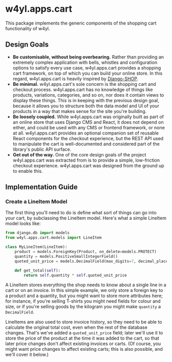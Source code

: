 # w4yl.apps.cart

This package implements the generic components of the shopping cart functionality of w4yl.

## Design Goals

- **Be customisable, without being overbearing.** Rather than providing an extremely complex application with bells, whistles and configuration options to satisfy every use case, w4yl.apps.cart provides a shopping cart framework, on top of which you can build your online store. In this regard, w4yl.apps.cart is heavily inspired by [Django-SHOP](https://django-shop.readthedocs.io/en/latest/architecture.html).
- **Be minimal.** w4yl.apps.cart's sole concern is the shopping cart and checkout process. w4yl.apps.cart has no knowledge of things like products, variations, categories, and so on, nor does it contain views to display these things. This is in keeping with the previous design goal, because it allows you to structure both the data model and UI of your products in a way that makes sense for the site you're building.
- **Be loosely coupled.** While w4yl.apps.cart was originally built as part of an online store that uses Django CMS and React, it does not depend on either, and could be used with any CMS or frontend framework, or none at all. w4yl.apps.cart provides an optional companion set of reusable React components for the checkout experience, but the REST API used to manipulate the cart is well-documented and considered part of the library's public API surface.
- **Get out of the way.** One of the core design goals of the project w4yl.apps.cart was extracted from is to provide a simple, low-friction checkout experience. w4yl.apps.cart was designed from the ground up to enable this.

## Implementation Guide

### Create a LineItem Model

The first thing you'll need to do is define what sort of things can go into your cart, by subclassing the LineItem model. Here's what a simple LineItem model looks like:

```python
from django.db import models
from w4yl.apps.cart.models import LineItem

class MyLineItem(LineItem):
    product = models.ForeignKey(Product, on_delete=models.PROTECT)
    quantity = models.PositiveSmallIntegerField()
    quoted_unit_price = models.DecimalField(max_digits=7, decimal_places=2)

    def get_total(self):
        return self.quantity * self.quoted_unit_price
```

A LineItem stores everything the shop needs to know about a single line in a cart or on an invoice. In this simple example, we only store a foreign key to a product and a quantity, but you might want to store more attributes here; for instance, if you're selling T-shirts you might need fields for colour and size, or if you're selling goods by the kilogram you might make `quantity` a `DecimalField`.

LineItems are also used to store invoice history, so they need to be able to calculate the original total cost, even when the rest of the database changes. That's we've added a `quoted_unit_price` field; later we'll use it to store the price of the product at the time it was added to the cart, so that later price changes don't affect existing invoices or carts. (Of course, you might want price changes to affect existing carts; this is also possible, and we'll cover it below.)
